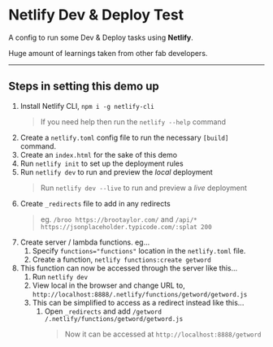 # Netlify Dev & Deploy Test

A config to run some Dev & Deploy tasks using **Netlify**.

Huge amount of learnings taken from other fab developers.

---

## Steps in setting this demo up

1. Install Netlify CLI, `npm i -g netlify-cli`
   > If you need help then run the `netlify --help` command
2. Create a `netlify.toml` config file to run the necessary `[build]` command.
3. Create an `index.html` for the sake of this demo
4. Run `netlify init` to set up the deployment rules
5. Run `netlify dev` to run and preview the *local* deployment
   > Run `netlify dev --live` to run and preview a *live* deployment
6. Create `_redirects` file to add in any redirects
   > eg. `/broo https://brootaylor.com/` and `/api/* https://jsonplaceholder.typicode.com/:splat 200`
7. Create server / lambda functions. eg...
   1. Specify `functions="functions"` location in the `netlify.toml` file.
   2. Create a function, `netlify functions:create getword`
8. This function can now be accessed through the server like this...
   1. Run `netlify dev`
   2. View local in the browser and change URL to, `http://localhost:8888/.netlify/functions/getword/getword.js`
   3. This can be simplified to access as a redirect instead like this...
      1. Open `_redirects` and add `/getword /.netlify/functions/getword/getword.js`
            > Now it can be accessed at `http://localhost:8888/getword`
